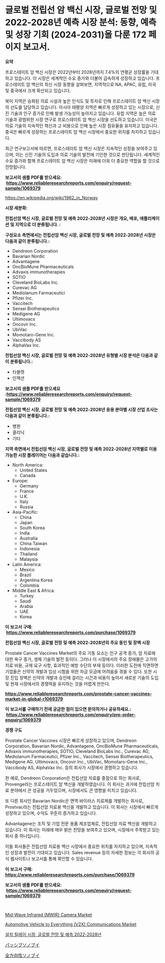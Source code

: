 <p><h1>글로벌 전립선 암 백신 시장, 글로벌 전망 및 2022-2028년 예측 시장 분석: 동향, 예측 및 성장 기회 (2024-2031)을 다룬 172 페이지 보고서.</h1></p><p><strong>요약</strong></p>
<p><p>프로스테이트 암 백신 시장은 2022년부터 2028년까지 7.4%의 연평균 성장률을 기대하고 있습니다. 이 시장은 세계적인 수요 증가와 더불어 급속하게 성장하고 있습니다. 프로스테이트 암 백신의 최신 시장 동향을 살펴보면, 지역적으로 NA, APAC, 유럽, 미국 및 중국에서 크게 확산되고 있습니다.</p><p>북미 지역은 승화된 의료 시설과 높은 인식도 및 투자로 인해 프로스테이트 암 백신 시장의 선도를 담당하고 있습니다. 아시아 태평양 지역은 빠르게 성장하고 있는 시장으로, 신진 기술과 인구 증가로 인해 발생 가능성이 높아지고 있습니다. 유럽 지역은 높은 의료 기술과 광범위한 시장 연구로 프로스테이트 암 백신 시장을 선도하고 있습니다. 미국은 의료 기술의 지속적인 혁신과 고 비용으로 인해 높은 시장 점유율을 유지하고 있습니다. 중국은 빠르게 성장하는 프로스테이트 암 백신 시장에서 중요한 위치를 차지하고 있습니다.</p><p>최근 연구보고서에 따르면, 프로스테이트 암 백신 시장은 지속적인 성장을 보여주고 있으며, 이는 신진 기술의 도입과 의료 기술의 발전에 기인한 것으로 판단됩니다. 세계적인 수요 증가와 함께 프로스테이트 암 백신 시장은 미래에 더욱 더 중요한 역할을 할 것으로 전망됩니다.</p></p>
<p><strong>보고서의 샘플 PDF를 받으세요: &nbsp;<a href="https://www.reliableresearchreports.com/enquiry/request-sample/1069379">https://www.reliableresearchreports.com/enquiry/request-sample/1069379</a></strong></p>
<p><a href="https://en.wikipedia.org/wiki/1962_in_Norway">https://en.wikipedia.org/wiki/1962_in_Norway</a></p>
<p><strong>시장 세분화:</strong></p>
<p><strong> 전립선암 백신 시장, 글로벌 전망 및 예측 2022-2028년 시장은 개요, 배포, 애플리케이션 및 지역으로 더 분류됩니다. :</strong></p>
<p><strong>구성요소 측면에서는 전립선암 백신 시장, 글로벌 전망 및 예측 2022-2028년 시장은 다음과 같이 분류됩니다.:</strong></p>
<p><ul><li>Dendreon Corporation</li><li>Bavarian Nordic</li><li>Advantagene</li><li>OncBioMune Pharmaceuticals</li><li>Advaxis immunotherapies</li><li>SOTIO</li><li>Cleveland BioLabs Inc.</li><li>Curevac AG</li><li>Mediolanum Farmaceutici</li><li>Pfizer Inc.</li><li>Vaccitech</li><li>Sensei Biotherapeutics</li><li>Medigene AG</li><li>Ultimovacs</li><li>Oncovir Inc.</li><li>UbiVac</li><li>Momotaro-Gene Inc.</li><li>Vaccibody AS</li><li>AlphaVax Inc.</li></ul></p>
<p><strong> 전립선암 백신 시장, 글로벌 전망 및 예측 2022-2028년 유형별 시장 분석은 다음과 같이 분류됩니다.:</strong></p>
<p><ul><li>타블렛</li><li>인젝션</li></ul></p>
<p><strong>보고서의 샘플 PDF를 받으세요 :<a href="https://www.reliableresearchreports.com/enquiry/request-sample/1069379">https://www.reliableresearchreports.com/enquiry/request-sample/1069379</a></strong></p>
<p><strong> 전립선암 백신 시장, 글로벌 전망 및 예측 2022-2028년 응용 분야별 시장 산업 조사는 다음과 같이 분류됩니다.:</strong></p>
<p><ul><li>병원</li><li>클리닉</li><li>기타</li></ul></p>
<p><strong>지역 측면에서 전립선암 백신 시장, 글로벌 전망 및 예측 2022-2028년 지역별로 이용 가능한 시장 플레이어는 다음과 같습니다.:</strong></p>
<p><ul>
    <li>
        North America:
        <ul>
            <li>United States</li>
            <li>Canada</li>
        </ul>
    </li>
    <li>
        Europe:
        <ul>
            <li>Germany</li>
            <li>France</li>
            <li>U.K.</li>
            <li>Italy</li>
            <li>Russia</li>
        </ul>
    </li>
    <li>
        Asia-Pacific:
        <ul>
            <li>China</li>
            <li>Japan</li>
            <li>South Korea</li>
            <li>India</li>
            <li>Australia</li>
            <li>China Taiwan</li>
            <li>Indonesia</li>
            <li>Thailand</li>
            <li>Malaysia</li>
        </ul>
    </li>
    <li>
        Latin America:
        <ul>
            <li>Mexico</li>
            <li>Brazil</li>
            <li>Argentina Korea</li>
            <li>Colombia</li>
        </ul>
    </li>
    <li>
        Middle East & Africa:
        <ul>
            <li>Turkey</li>
            <li>Saudi</li>
            <li>Arabia</li>
            <li>UAE</li>
            <li>Korea</li>
        </ul>
    </li>
    </ul></p>
<p><strong>이 보고서 구매: &nbsp;<a href="https://www.reliableresearchreports.com/purchase/1069379">https://www.reliableresearchreports.com/purchase/1069379</a></strong></p>
<p><strong>전립선암 백신 시장, 글로벌 전망 및 예측 2022-2028년의 주요 동인 및 장벽 시장</strong></p>
<p><p>Prostate Cancer Vaccines Market의 주요 기동 요소는 인구 공격 증가, 암 치료에 대한 욕구 증가, 생체 기술의 발전 등이다. 그러나 이 시장에서의 주요 장애물은 고가의 치료 비용, 규제 요구 사항, 효과적인 예방 수단의 부재 등이다. 이러한 도전에 직면하면 기업들은 신약의 개발과 임상 시험을 위한 자금 모금에 어려움을 겪을 수 있다. 또한 시장 진입 장벽은 신약의 개발과 승인에 걸리는 시간과 비용이 높아서 새로운 기술의 도입 및 현재 시장에서의 경쟁력을 유지하는 것을 어렵게 만든다.</p></p>
<p><strong><a href="https://www.reliableresearchreports.com/prostate-cancer-vaccines-market-in-global-r1069379">https://www.reliableresearchreports.com/prostate-cancer-vaccines-market-in-global-r1069379</a></strong></p>
<p><strong>이 보고서를 구매하기 전에 궁금한 점이 있으면 문의하거나 공유하세요.: &nbsp;<a href="https://www.reliableresearchreports.com/enquiry/pre-order-enquiry/1069379">https://www.reliableresearchreports.com/enquiry/pre-order-enquiry/1069379</a></strong></p>
<p><strong>경쟁 구도</strong></p>
<p><p>Prostate Cancer Vaccines 시장은 빠르게 성장하고 있으며, Dendreon Corporation, Bavarian Nordic, Advantagene, OncBioMune Pharmaceuticals, Advaxis immunotherapies, SOTIO, Cleveland BioLabs Inc., Curevac AG, Mediolanum Farmaceutici, Pfizer Inc., Vaccitech, Sensei Biotherapeutics, Medigene AG, Ultimovacs, Oncovir Inc., UbiVac, Momotaro-Gene Inc., Vaccibody AS, AlphaVax Inc. 등의 회사가 시장에서 경쟁하고 있습니다.</p><p>한 예로, Dendreon Corporation은 전립선암 치료를 중점으로 하는 회사로, Provenge라는 프로스테이트 암 백신을 개발하였습니다. 이 회사는 과거에 전립선암 치료 분야에서 큰 성공을 거두었으며, 시장에서도 큰 영향을 미치고 있습니다.</p><p>또 다른 회사인 Bavarian Nordic은 면역 바이러스 치료제를 개발하는 회사로, Prostvac라는 전립선암 치료용 백신을 개발하고 있습니다. 이 회사는 시장에서 빠르게 성장하고 있으며, 수익도 꾸준히 증가하고 있습니다.</p><p>Advantagene는 조직 및 기업 전문 용품 제조업체로, 전립선암 치료 백신을 개발하고 있습니다. 이 회사는 미래에 매우 밝은 전망을 보여주고 있으며, 시장에서 주목받고 있는 회사 중 하나입니다.</p><p>이들 회사들은 전립선암 치료용 백신 시장에서 중요한 위치를 차지하고 있으며, 지속적인 성장과 발전이 기대되고 있습니다. Sales revenue 등의 자세한 정보는 각 회사의 공식 웹사이트나 보고서를 통해 확인할 수 있습니다.</p></p>
<p><strong>이 보고서 구매: &nbsp; <a href="https://www.reliableresearchreports.com/purchase/1069379">https://www.reliableresearchreports.com/purchase/1069379</a></strong></p>
<p><strong>보고서의 샘플 PDF를 받으세요: &nbsp;<a href="https://www.reliableresearchreports.com/enquiry/request-sample/1069379">https://www.reliableresearchreports.com/enquiry/request-sample/1069379</a></strong><strong></strong></p>
<p>&nbsp;</p>
<p><p><a href="https://issuu.com/reportprime-2/docs/mid-wave-infrared-mwir-camera-market-size-2030.ppt">Mid-Wave Infrared (MWIR) Camera Market</a></p><p><a href="https://github.com/vregtldg37/Market-Research-Report-List-1/blob/main/automotive-vehicle-to-everything-v2x-communications-market.md">Automotive Vehicle to Everything (V2X) Communications Market</a></p><p><a href="https://github.com/rcabello548/Market-Research-Report-List-2/blob/main/9478330130842.md">설치 릴레이 시장, 글로벌 전망 및 예측 2022-2028년</a></p><p><a href="https://github.com/roulaayoub-saad/Market-Research-Report-List-2/blob/main/9226081134170.md">パッシブソノブイ</a></p><p><a href="https://github.com/schmahlson/Market-Research-Report-List-2/blob/main/8637549134171.md">全方向性ソノブイ</a></p></p>